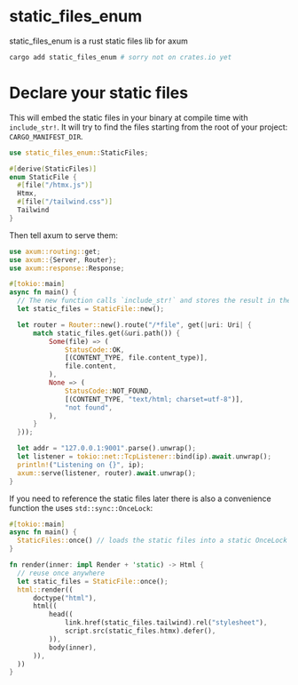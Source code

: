 # static_files_enum

static_files_enum is a rust static files lib for axum

```sh
cargo add static_files_enum # sorry not on crates.io yet
```

# Declare your static files

This will embed the static files in your binary at compile time with `include_str!`.
It will try to find the files starting from the root of your project: `CARGO_MANIFEST_DIR`.

```rust
use static_files_enum::StaticFiles;

#[derive(StaticFiles)]
enum StaticFile {
  #[file("/htmx.js")]
  Htmx,
  #[file("/tailwind.css")]
  Tailwind
}
```

Then tell axum to serve them:

```rust
use axum::routing::get;
use axum::{Server, Router};
use axum::response::Response;

#[tokio::main]
async fn main() {
  // The new function calls `include_str!` and stores the result in the `content` field and puts the content_type in `content_type`
  let static_files = StaticFile::new();

  let router = Router::new().route("/*file", get(|uri: Uri| {
      match static_files.get(&uri.path()) {
          Some(file) => (
              StatusCode::OK,
              [(CONTENT_TYPE, file.content_type)],
              file.content,
          ),
          None => (
              StatusCode::NOT_FOUND,
              [(CONTENT_TYPE, "text/html; charset=utf-8")],
              "not found",
          ),
      }
  }));

  let addr = "127.0.0.1:9001".parse().unwrap();
  let listener = tokio::net::TcpListener::bind(ip).await.unwrap();
  println!("Listening on {}", ip);
  axum::serve(listener, router).await.unwrap();
}
```

If you need to reference the static files later there is also a convenience function
the uses `std::sync::OnceLock`:

```rust
#[tokio::main]
async fn main() {
  StaticFiles::once() // loads the static files into a static OnceLock
}

fn render(inner: impl Render + 'static) -> Html {
  // reuse once anywhere
  let static_files = StaticFile::once();
  html::render((
      doctype("html"),
      html((
          head((
              link.href(static_files.tailwind).rel("stylesheet"),
              script.src(static_files.htmx).defer(),
          )),
          body(inner),
      )),
  ))
}
```

